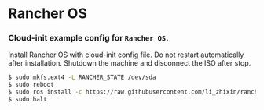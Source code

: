 # Rancher OS

### Cloud-init example config for `Rancher OS`.

Install Rancher OS with cloud-init config file.
Do not restart automatically after installation. Shutdown the machine and disconnect the ISO after stop.

```bash
$ sudo mkfs.ext4 -L RANCHER_STATE /dev/sda
$ sudo reboot
$ sudo ros install -c https://raw.githubusercontent.com/li_zhixin/rancheros/main/cloud-config.yml -d /dev/sda -a rancher.password=rancher
$ sudo halt
```

